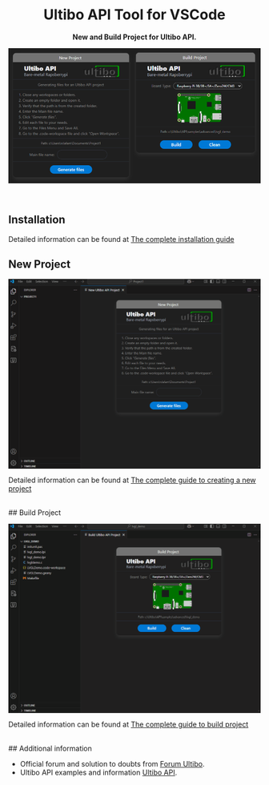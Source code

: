 <h1 align="center">Ultibo API Tool for VSCode</h1>
<p align="center"><strong>New and Build Project for Ultibo API.</strong></p>

<p align="center">
    <img align="center" src="img/Extens.png" width="auto" alt="UltiboAPI">
</p>

<br>

## Installation
Detailed information can be found at [The complete installation guide](https://github.com/rcla/Ultibo_API_Tool/blob/master/INSTALLATION.md)
<br>

## New Project
<p align="center">
    <img align="center" src="img/NewProj.gif" width="auto" alt="New Project Ultibo API Tool">
</p>

Detailed information can be found at [The complete guide to creating a new project](https://github.com/rcla/Ultibo_API_Tool/blob/master/NEWPROJECT.md)

<br>
## Build Project
<p align="center">
    <img align="center" src="img/BuildProj.gif" width="auto" alt="Build Project Ultibo API Tool">
</p>

Detailed information can be found at [The complete guide to build project](https://github.com/rcla/Ultibo_API_Tool/blob/master/BUILDPROJECT.md)

<br>
## Additional information

- Official forum and solution to doubts from [Forum Ultibo](https://ultibo.org/forum/index.php).
- Ultibo API examples and information [Ultibo API](https://github.com/ultibohub/API).
